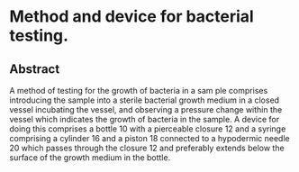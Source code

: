 # Method and device for bacterial testing.

## Abstract
A method of testing for the growth of bacteria in a sam ple comprises introducing the sample into a sterile bacterial growth medium in a closed vessel incubating the vessel, and observing a pressure change within the vessel which indicates the growth of bacteria in the sample. A device for doing this comprises a bottle 10 with a pierceable closure 12 and a syringe comprising a cylinder 16 and a piston 18 connected to a hypodermic needle 20 which passes through the closure 12 and preferably extends below the surface of the growth medium in the bottle.
